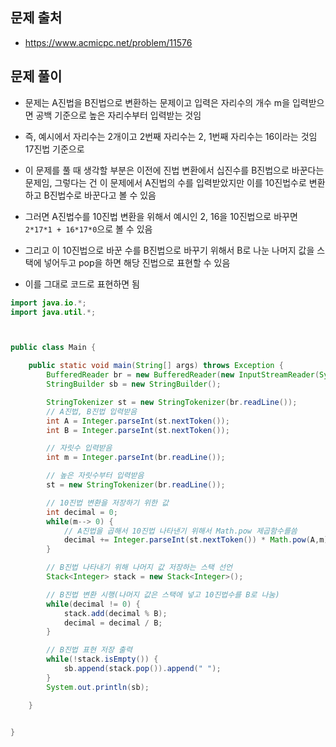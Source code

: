 ## 문제 출처
- https://www.acmicpc.net/problem/11576

## 문제 풀이
- 문제는 A진법을 B진법으로 변환하는 문제이고 입력은 자리수의 개수 m을 입력받으면 공백 기준으로 높은 자리수부터 입력받는 것임

- 즉, 예시에서 자리수는 2개이고 2번째 자리수는 2, 1번째 자리수는 16이라는 것임 17진법 기준으로

- 이 문제를 풀 때 생각할 부분은 이전에 진법 변환에서 십진수를 B진법으로 바꾼다는 문제임, 그렇다는 건 이 문제에서 A진법의 수를 입력받았지만 이를 10진법수로 변환하고 B진법수로 바꾼다고 볼 수 있음

- 그러면 A진법수를 10진법 변환을 위해서 예시인 2, 16을 10진법으로 바꾸면 `2*17*1 + 16*17*0`으로 볼 수 있음

- 그리고 이 10진법으로 바꾼 수를 B진법으로 바꾸기 위해서 B로 나눈 나머지 값을 스택에 넣어두고 pop을 하면 해당 진법으로 표현할 수 있음

- 이를 그대로 코드로 표현하면 됨

```java
import java.io.*;
import java.util.*;



public class Main {

    public static void main(String[] args) throws Exception {
        BufferedReader br = new BufferedReader(new InputStreamReader(System.in));
        StringBuilder sb = new StringBuilder();

        StringTokenizer st = new StringTokenizer(br.readLine());
        // A진법, B진법 입력받음
        int A = Integer.parseInt(st.nextToken());
        int B = Integer.parseInt(st.nextToken());

        // 자릿수 입력받음
        int m = Integer.parseInt(br.readLine());

        // 높은 자릿수부터 입력받음
        st = new StringTokenizer(br.readLine());

        // 10진법 변환을 저장하기 위한 값
        int decimal = 0;
        while(m--> 0) {
            // A진법을 곱해서 10진법 나타낸기 위해서 Math.pow 제곱함수를씀
            decimal += Integer.parseInt(st.nextToken()) * Math.pow(A,m);
        }

        // B진법 나타내기 위해 나머지 값 저장하는 스택 선언
        Stack<Integer> stack = new Stack<Integer>();

        // B진법 변환 시행(나머지 값은 스택에 넣고 10진법수를 B로 나눔)
        while(decimal != 0) {
            stack.add(decimal % B);
            decimal = decimal / B;
        }

        // B진법 표현 저장 출력
        while(!stack.isEmpty()) {
            sb.append(stack.pop()).append(" ");
        }
        System.out.println(sb);

    }


}
```